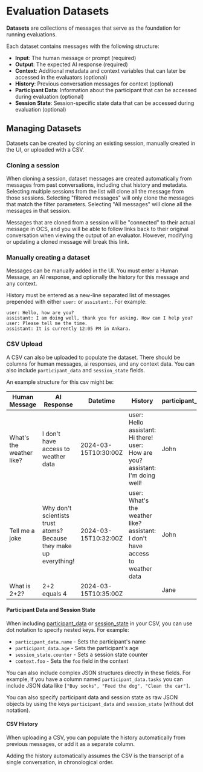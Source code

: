 # Evaluation Datasets

**Datasets** are collections of messages that serve as the foundation for running evaluations.

Each dataset contains messages with the following structure:

- **Input**: The human message or prompt (required)
- **Output**: The expected AI response (required)
- **Context**: Additional metadata and context variables that can later be accessed in the evaluators (optional)
- **History**: Previous conversation messages for context (optional)
- **Participant Data**: Information about the participant that can be accessed during evaluation (optional)
- **Session State**: Session-specific state data that can be accessed during evaluation (optional)

## Managing Datasets

Datasets can be created by cloning an existing session, manually created in the UI, or uploaded with a CSV.

### Cloning a session

When cloning a session, dataset messages are created automatically from messages from past conversations, including chat history and metadata. Selecting multiple sessions from the list will clone all the message from those sessions. Selecting "filtered messages" will only clone the messages that match the filter parameters. Selecting "All messages" will clone all the messages in that session.

Messages that are cloned from a session will be "connected" to their actual message in OCS, and you will be able to follow links back to their original conversation when viewing the output of an evaluator. However, modifying or updating a cloned message will break this link.

### Manually creating a dataset

Messages can be manually added in the UI. You must enter a Human Message, an AI response, and optionally the history for this message and any context.

History must be entered as a new-line separated list of messages prepended with either `user:` or `assistant:`. For example:


```
user: Hello, how are you?
assistant: I am doing well, thank you for asking. How can I help you?
user: Please tell me the time.
assistant: It is currently 12:05 PM in Ankara.
```

### CSV Upload

A CSV can also be uploaded to populate the dataset. There should be columns for human messages, ai responses, and any context data. You can also include `participant_data` and `session_state` fields.

An example structure for this csv might be:

| Human Message | AI Response | Datetime | History | participant_data.name | session_state.count |
|---------------|-------------|----------|---------|------------------------|---------------------|
| What's the weather like? | I don't have access to weather data | 2024-03-15T10:30:00Z | user: Hello<br/>assistant: Hi there!<br/>user: How are you?<br/>assistant: I'm doing well! | John | 1 |
| Tell me a joke | Why don't scientists trust atoms? Because they make up everything! | 2024-03-15T10:32:00Z | user: What's the weather like?<br/>assistant: I don't have access to weather data | John | 2 |
| What is 2+2? | 2+2 equals 4 | 2024-03-15T10:35:00Z | | Jane | 1 |

#### Participant Data and Session State

When including [participant_data](../participant_data.md) or [session_state](../pipelines/nodes.md#session-state) in your CSV, you can use dot notation to specify nested keys. For example:

- `participant_data.name` - Sets the participant's name
- `participant_data.age` - Sets the participant's age
- `session_state.counter` - Sets a session state counter
- `context.foo` - Sets the `foo` field in the context

You can also include complex JSON structures directly in these fields. For example, if you have a column named `participant_data.tasks` you can include JSON data like `["Buy socks", "Feed the dog", "Clean the car"]`.

You can also specify participant data and session state as raw JSON objects by using the keys `participant_data` and `session_state` (without dot notation).

#### CSV History

When uploading a CSV, you can populate the history automatically from previous messages, or add it as a separate column.

Adding the history automatically assumes the CSV is the transcript of a single conversation, in chronological order.
